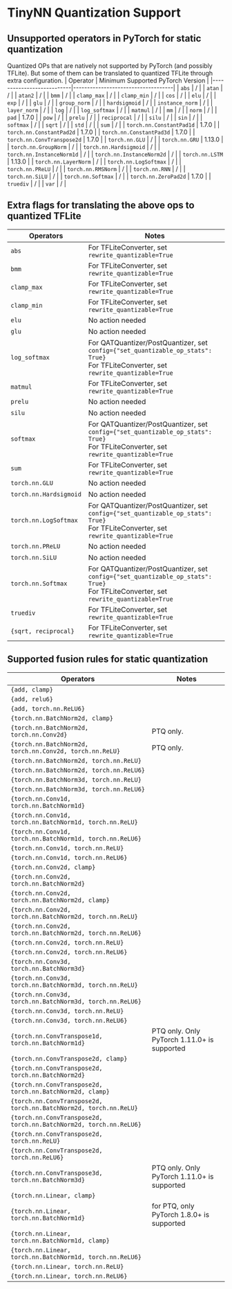 <!-- Generated by scripts/gen_quantized_docs.py. DO NOT EDIT!!! -->
# TinyNN Quantization Support
## Unsupported operators in PyTorch for static quantization
Quantized OPs that are natively not supported by PyTorch (and possibly TFLite). But some of them can be translated to quantized TFLite through extra configuration.
| Operator                  | Minimum Supported PyTorch Version  |
|---------------------------|------------------------------------|
| `abs` | / |
| `atan` | / |
| `atan2` | / |
| `bmm` | / |
| `clamp_max` | / |
| `clamp_min` | / |
| `cos` | / |
| `elu` | / |
| `exp` | / |
| `glu` | / |
| `group_norm` | / |
| `hardsigmoid` | / |
| `instance_norm` | / |
| `layer_norm` | / |
| `log` | / |
| `log_softmax` | / |
| `matmul` | / |
| `mm` | / |
| `norm` | / |
| `pad` | 1.7.0 |
| `pow` | / |
| `prelu` | / |
| `reciprocal` | / |
| `silu` | / |
| `sin` | / |
| `softmax` | / |
| `sqrt` | / |
| `std` | / |
| `sum` | / |
| `torch.nn.ConstantPad1d` | 1.7.0 |
| `torch.nn.ConstantPad2d` | 1.7.0 |
| `torch.nn.ConstantPad3d` | 1.7.0 |
| `torch.nn.ConvTranspose2d` | 1.7.0 |
| `torch.nn.GLU` | / |
| `torch.nn.GRU` | 1.13.0 |
| `torch.nn.GroupNorm` | / |
| `torch.nn.Hardsigmoid` | / |
| `torch.nn.InstanceNorm1d` | / |
| `torch.nn.InstanceNorm2d` | / |
| `torch.nn.LSTM` | 1.13.0 |
| `torch.nn.LayerNorm` | / |
| `torch.nn.LogSoftmax` | / |
| `torch.nn.PReLU` | / |
| `torch.nn.RMSNorm` | / |
| `torch.nn.RNN` | / |
| `torch.nn.SiLU` | / |
| `torch.nn.Softmax` | / |
| `torch.nn.ZeroPad2d` | 1.7.0 |
| `truediv` | / |
| `var` | / |
## Extra flags for translating the above ops to quantized TFLite
| Operators                  | Notes  |
|----------------------------|--------|
| `abs` | For TFLiteConverter, set `rewrite_quantizable=True` |
| `bmm` | For TFLiteConverter, set `rewrite_quantizable=True` |
| `clamp_max` | For TFLiteConverter, set `rewrite_quantizable=True` |
| `clamp_min` | For TFLiteConverter, set `rewrite_quantizable=True` |
| `elu` | No action needed |
| `glu` | No action needed |
| `log_softmax` | For QATQuantizer/PostQuantizer, set `config={"set_quantizable_op_stats": True}`<br>For TFLiteConverter, set `rewrite_quantizable=True` |
| `matmul` | For TFLiteConverter, set `rewrite_quantizable=True` |
| `prelu` | No action needed |
| `silu` | No action needed |
| `softmax` | For QATQuantizer/PostQuantizer, set `config={"set_quantizable_op_stats": True}`<br>For TFLiteConverter, set `rewrite_quantizable=True` |
| `sum` | For TFLiteConverter, set `rewrite_quantizable=True` |
| `torch.nn.GLU` | No action needed |
| `torch.nn.Hardsigmoid` | No action needed |
| `torch.nn.LogSoftmax` | For QATQuantizer/PostQuantizer, set `config={"set_quantizable_op_stats": True}`<br>For TFLiteConverter, set `rewrite_quantizable=True` |
| `torch.nn.PReLU` | No action needed |
| `torch.nn.SiLU` | No action needed |
| `torch.nn.Softmax` | For QATQuantizer/PostQuantizer, set `config={"set_quantizable_op_stats": True}`<br>For TFLiteConverter, set `rewrite_quantizable=True` |
| `truediv` | For TFLiteConverter, set `rewrite_quantizable=True` |
| `{sqrt, reciprocal}` | For TFLiteConverter, set `rewrite_quantizable=True` |
## Supported fusion rules for static quantization
| Operators                  | Notes  |
|----------------------------|--------|
| `{add, clamp}` |  |
| `{add, relu6}` |  |
| `{add, torch.nn.ReLU6}` |  |
| `{torch.nn.BatchNorm2d, clamp}` |  |
| `{torch.nn.BatchNorm2d, torch.nn.Conv2d}` | PTQ only. |
| `{torch.nn.BatchNorm2d, torch.nn.Conv2d, torch.nn.ReLU}` | PTQ only. |
| `{torch.nn.BatchNorm2d, torch.nn.ReLU}` |  |
| `{torch.nn.BatchNorm2d, torch.nn.ReLU6}` |  |
| `{torch.nn.BatchNorm3d, torch.nn.ReLU}` |  |
| `{torch.nn.BatchNorm3d, torch.nn.ReLU6}` |  |
| `{torch.nn.Conv1d, torch.nn.BatchNorm1d}` |  |
| `{torch.nn.Conv1d, torch.nn.BatchNorm1d, torch.nn.ReLU}` |  |
| `{torch.nn.Conv1d, torch.nn.BatchNorm1d, torch.nn.ReLU6}` |  |
| `{torch.nn.Conv1d, torch.nn.ReLU}` |  |
| `{torch.nn.Conv1d, torch.nn.ReLU6}` |  |
| `{torch.nn.Conv2d, clamp}` |  |
| `{torch.nn.Conv2d, torch.nn.BatchNorm2d}` |  |
| `{torch.nn.Conv2d, torch.nn.BatchNorm2d, clamp}` |  |
| `{torch.nn.Conv2d, torch.nn.BatchNorm2d, torch.nn.ReLU}` |  |
| `{torch.nn.Conv2d, torch.nn.BatchNorm2d, torch.nn.ReLU6}` |  |
| `{torch.nn.Conv2d, torch.nn.ReLU}` |  |
| `{torch.nn.Conv2d, torch.nn.ReLU6}` |  |
| `{torch.nn.Conv3d, torch.nn.BatchNorm3d}` |  |
| `{torch.nn.Conv3d, torch.nn.BatchNorm3d, torch.nn.ReLU}` |  |
| `{torch.nn.Conv3d, torch.nn.BatchNorm3d, torch.nn.ReLU6}` |  |
| `{torch.nn.Conv3d, torch.nn.ReLU}` |  |
| `{torch.nn.Conv3d, torch.nn.ReLU6}` |  |
| `{torch.nn.ConvTranspose1d, torch.nn.BatchNorm1d}` | PTQ only. Only PyTorch 1.11.0+ is supported |
| `{torch.nn.ConvTranspose2d, clamp}` |  |
| `{torch.nn.ConvTranspose2d, torch.nn.BatchNorm2d}` |  |
| `{torch.nn.ConvTranspose2d, torch.nn.BatchNorm2d, clamp}` |  |
| `{torch.nn.ConvTranspose2d, torch.nn.BatchNorm2d, torch.nn.ReLU}` |  |
| `{torch.nn.ConvTranspose2d, torch.nn.BatchNorm2d, torch.nn.ReLU6}` |  |
| `{torch.nn.ConvTranspose2d, torch.nn.ReLU}` |  |
| `{torch.nn.ConvTranspose2d, torch.nn.ReLU6}` |  |
| `{torch.nn.ConvTranspose3d, torch.nn.BatchNorm3d}` | PTQ only. Only PyTorch 1.11.0+ is supported |
| `{torch.nn.Linear, clamp}` |  |
| `{torch.nn.Linear, torch.nn.BatchNorm1d}` | for PTQ, only PyTorch 1.8.0+ is supported |
| `{torch.nn.Linear, torch.nn.BatchNorm1d, clamp}` |  |
| `{torch.nn.Linear, torch.nn.BatchNorm1d, torch.nn.ReLU6}` |  |
| `{torch.nn.Linear, torch.nn.ReLU}` |  |
| `{torch.nn.Linear, torch.nn.ReLU6}` |  |
